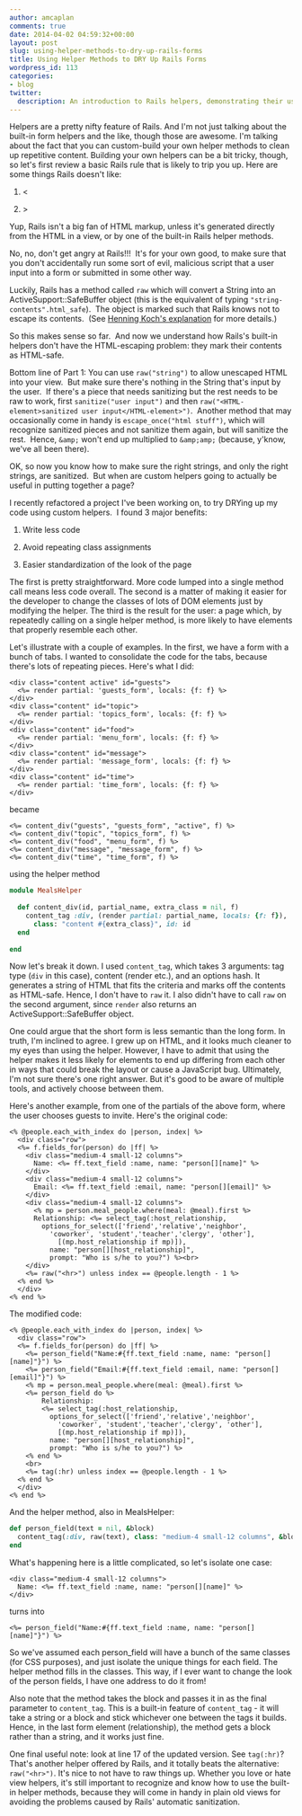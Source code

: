 ```yaml
---
author: amcaplan
comments: true
date: 2014-04-02 04:59:32+00:00
layout: post
slug: using-helper-methods-to-dry-up-rails-forms
title: Using Helper Methods to DRY Up Rails Forms
wordpress_id: 113
categories:
- blog
twitter:
  description: An introduction to Rails helpers, demonstrating their use in applying standard coding techniques to HTML.
---
```


Helpers are a pretty nifty feature of Rails. And I'm not just talking about the built-in form helpers and the like, though those are awesome. I'm talking about the fact that you can custom-build your own helper methods to clean up repetitive content. Building your own helpers can be a bit tricky, though, so let's first review a basic Rails rule that is likely to trip you up. Here are some things Rails doesn't like:



	
  1. &lt;

	
  2. &gt;


Yup, Rails isn't a big fan of HTML markup, unless it's generated directly from the HTML in a view, or by one of the built-in Rails helper methods.

No, no, don't get angry at Rails!!!  It's for your own good, to make sure that you don't accidentally run some sort of evil, malicious script that a user input into a form or submitted in some other way.

<!-- more -->

Luckily, Rails has a method called `raw` which will convert a String into an ActiveSupport::SafeBuffer object (this is the equivalent of typing `"string-contents".html_safe`).  The object is marked such that Rails knows not to escape its contents.  (See [Henning Koch's explanation](http://makandracards.com/makandra/2579-everything-you-know-about-html_safe-is-wrong) for more details.)

So this makes sense so far.  And now we understand how Rails's built-in helpers don't have the HTML-escaping problem: they mark their contents as HTML-safe.

Bottom line of Part 1: You can use `raw("string")` to allow unescaped HTML into your view.  But make sure there's nothing in the String that's input by the user.  If there's a piece that needs sanitizing but the rest needs to be raw to work, first `sanitize("user input")` and then `raw("<HTML-element>sanitized user input</HTML-element>")`.  Another method that may occasionally come in handy is `escape_once("html stuff")`, which will recognize sanitized pieces and not sanitize them again, but will sanitize the rest.  Hence, `&amp;` won't end up multiplied to `&amp;amp;` (because, y'know, we've all been there).

OK, so now you know how to make sure the right strings, and only the right strings, are sanitized.  But when are custom helpers going to actually be useful in putting together a page?

I recently refactored a project I've been working on, to try DRYing up my code using custom helpers.  I found 3 major benefits:



	
  1. Write less code

	
  2. Avoid repeating class assignments

	
  3. Easier standardization of the look of the page


The first is pretty straightforward. More code lumped into a single method call means less code overall. The second is a matter of making it easier for the developer to change the classes of lots of DOM elements just by modifying the helper. The third is the result for the user: a page which, by repeatedly calling on a single helper method, is more likely to have elements that properly resemble each other.

Let's illustrate with a couple of examples. In the first, we have a form with a bunch of tabs. I wanted to consolidate the code for the tabs, because there's lots of repeating pieces. Here's what I did:

``` html+erb
<div class="content active" id="guests">
  <%= render partial: 'guests_form', locals: {f: f} %>
</div>
<div class="content" id="topic">
  <%= render partial: 'topics_form', locals: {f: f} %>
</div>
<div class="content" id="food">
  <%= render partial: 'menu_form', locals: {f: f} %>
</div>
<div class="content" id="message">
  <%= render partial: 'message_form', locals: {f: f} %>
</div>
<div class="content" id="time">
  <%= render partial: 'time_form', locals: {f: f} %>
</div>
```

became

``` html+erb
<%= content_div("guests", "guests_form", "active", f) %>
<%= content_div("topic", "topics_form", f) %>
<%= content_div("food", "menu_form", f) %>
<%= content_div("message", "message_form", f) %>
<%= content_div("time", "time_form", f) %>
```

using the helper method

``` ruby
module MealsHelper
 
  def content_div(id, partial_name, extra_class = nil, f)
    content_tag :div, (render partial: partial_name, locals: {f: f}),
      class: "content #{extra_class}", id: id
  end
 
end
```

Now let's break it down. I used `content_tag`, which takes 3 arguments: tag type (`div` in this case), content (render etc.), and an options hash. It generates a string of HTML that fits the criteria and marks off the contents as HTML-safe. Hence, I don't have to `raw` it. I also didn't have to call `raw` on the second argument, since `render` also returns an ActiveSupport::SafeBuffer object.

One could argue that the short form is less semantic than the long form. In truth, I'm inclined to agree. I grew up on HTML, and it looks much cleaner to my eyes than using the helper. However, I have to admit that using the helper makes it less likely for elements to end up differing from each other in ways that could break the layout or cause a JavaScript bug. Ultimately, I'm not sure there's one right answer. But it's good to be aware of multiple tools, and actively choose between them.

Here's another example, from one of the partials of the above form, where the user chooses guests to invite. Here's the original code:

``` html+erb
<% @people.each_with_index do |person, index| %>
  <div class="row">
  <%= f.fields_for(person) do |ff| %>
    <div class="medium-4 small-12 columns">
      Name: <%= ff.text_field :name, name: "person[][name]" %>
    </div>
    <div class="medium-4 small-12 columns">
      Email: <%= ff.text_field :email, name: "person[][email]" %>
    </div>
    <div class="medium-4 small-12 columns">
      <% mp = person.meal_people.where(meal: @meal).first %>
      Relationship: <%= select_tag(:host_relationship,
        options_for_select(['friend','relative','neighbor',
          'coworker', 'student','teacher','clergy', 'other'],
            [(mp.host_relationship if mp)]),
          name: "person[][host_relationship]",
          prompt: "Who is s/he to you?") %><br>
    </div>
    <%= raw("<hr>") unless index == @people.length - 1 %>
  <% end %>
  </div>
<% end %>
```

The modified code:

``` html+erb
<% @people.each_with_index do |person, index| %>
  <div class="row">
  <%= f.fields_for(person) do |ff| %>
    <%= person_field("Name:#{ff.text_field :name, name: "person[][name]"}") %>
    <%= person_field("Email:#{ff.text_field :email, name: "person[][email]"}") %>
    <% mp = person.meal_people.where(meal: @meal).first %>
    <%= person_field do %>
        Relationship:
        <%= select_tag(:host_relationship,
          options_for_select(['friend','relative','neighbor',
            'coworker', 'student','teacher','clergy', 'other'],
            [(mp.host_relationship if mp)]),
          name: "person[][host_relationship]",
          prompt: "Who is s/he to you?") %>
    <% end %>
    <br>
    <%= tag(:hr) unless index == @people.length - 1 %>
  <% end %>
  </div>
<% end %>
```

And the helper method, also in MealsHelper:

``` ruby
def person_field(text = nil, &block)
  content_tag(:div, raw(text), class: "medium-4 small-12 columns", &block)
end
```

What's happening here is a little complicated, so let's isolate one case:

``` html+erb
<div class="medium-4 small-12 columns">
  Name: <%= ff.text_field :name, name: "person[][name]" %>
</div>
```



turns into

``` erb
<%= person_field("Name:#{ff.text_field :name, name: "person[][name]"}") %>
```

So we've assumed each person_field will have a bunch of the same classes (for CSS purposes), and just isolate the unique things for each field.  The helper method fills in the classes.  This way, if I ever want to change the look of the person fields, I have one address to do it from!

Also note that the method takes the block and passes it in as the final parameter to `content_tag`.  This is a built-in feature of `content_tag` - it will take a string or a block and stick whichever one between the tags it builds.  Hence, in the last form element (relationship), the method gets a block rather than a string, and it works just fine.

One final useful note: look at line 17 of the updated version.  See `tag(:hr)`?  That's another helper offered by Rails, and it totally beats the alternative: `raw("<hr>")`.  It's nice to not have to raw things up.  Whether you love or hate view helpers, it's still important to recognize and know how to use the built-in helper methods, because they will come in handy in plain old views for avoiding the problems caused by Rails' automatic sanitization.

